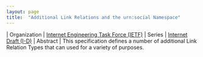 ```yaml
---
layout: page
title:  "Additional Link Relations and the urn:social Namespace"
---
```


| Organization | [Internet Engineering Task Force (IETF)](..)
| Series | [Internet Draft (I-D)](..)
| Abstract | This specification defines a number of additional Link Relation Types that can used for a variety of purposes.